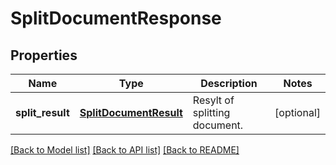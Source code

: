 # SplitDocumentResponse

## Properties
Name | Type | Description | Notes
------------ | ------------- | ------------- | -------------
**split_result** | [**SplitDocumentResult**](SplitDocumentResult.md) | Resylt of splitting document. | [optional] 

[[Back to Model list]](../README.md#documentation-for-models) [[Back to API list]](../README.md#documentation-for-api-endpoints) [[Back to README]](../README.md)


